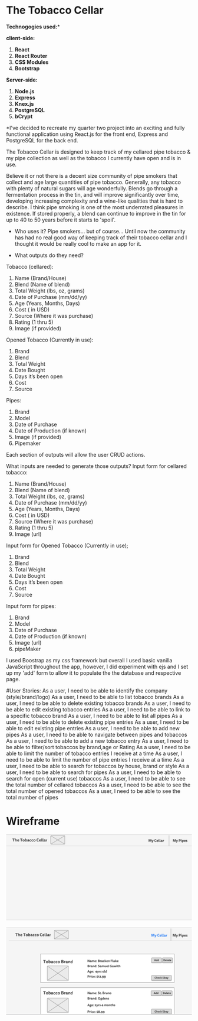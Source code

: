 # The Tobacco Cellar

**Technogogies used:***

**client-side:**

1. **React**
2. **React Router**
3. **CSS Modules**
4. **Bootstrap**

**Server-side:**

1. **Node.js**
2. **Express**
3. **Knex.js**
4. **PostgreSQL**
5. **bCrypt**


*I've decided to recreate my quarter two project into an exciting and fully functional application using React.js for the front end, Express and PostgreSQL for the back end.

The Tobacco Cellar is designed to keep track of my cellared pipe tobacco & my pipe collection as well as the tobacco I currently have open and is in use.

Believe it or not there is a decent size community of pipe smokers that collect and age large quantities of pipe tobacco.  Generally, any tobacco with plenty of natural sugars will age wonderfully. Blends go through a fermentation process in the tin, and will improve significantly over time, developing increasing complexity and a wine-like qualities that is hard to describe. I think pipe smoking is one of the most underrated pleasures in existence. If stored properly, a blend can continue to improve in the tin for up to 40 to 50 years before it starts to 'spoil'.

* Who uses it?
Pipe smokers… but of course…
Until now the community has had no real good way of keeping track of their tobacco cellar and I thought it would be really cool to make an app for it.

* What outputs do they need?

Tobacco (cellared):                                                                               
1. Name (Brand/House)
2. Blend (Name of blend)
3. Total Weight (lbs, oz, grams)
4. Date of Purchase (mm/dd/yy)
5. Age (Years, Months, Days)
6. Cost ( in USD)
7. Source (Where it was purchase)
8. Rating (1 thru 5)
9. Image (if provided)

Opened Tobacco (Currently in use):
1. Brand
2. Blend
3. Total Weight
4. Date Bought
5. Days it’s been open
6. Cost
7. Source

Pipes:
1. Brand
2. Model
3. Date of Purchase
4. Date of Production (if known)
5. Image (if provided)
6. Pipemaker

Each section of outputs will allow the user CRUD actions.

What inputs are needed to generate those outputs?
Input form for cellared tobacco:
1. Name (Brand/House)
2. Blend (Name of blend)
3. Total Weight (lbs, oz, grams)
4. Date of Purchase (mm/dd/yy)
5. Age (Years, Months, Days)
6. Cost ( in USD)
7. Source (Where it was purchase)
8. Rating (1 thru 5)
9. Image (url)

Input form for Opened Tobacco (Currently in use);
1. Brand
2. Blend
3. Total Weight
4. Date Bought
5. Days it’s been open
6. Cost
7. Source

Input form for pipes:
1. Brand
2. Model
3. Date of Purchase
4. Date of Production (if known)
5. Image (url)
6. pipeMaker

I used Boostrap as my css framework but overall I used basic vanilla JavaScript throughout the app, however, I did experiment with ejs and I set up my 'add' form to allow it to populate the the database and respective page.

#User Stories:
As a user, I need to be able to identify the company (style/brand/logo)
As a user, I need to be able to list tobacco brands
As a user, I need to be able to delete existing tobacco brands
As a user, I need to be able to edit existing tobacco entries
As a user, I need to be able to link to a specific tobacco brand
As a user, I need to be able to list all pipes
As a user, I need to be able to delete existing pipe entries
As a user, I need to be able to edit existing pipe entries
As a user, I need to be able to add new pipes
As a user, I need to be able to navigate between pipes and tobaccos
As a user, I need to be able to add a new tobacco entry
As a user, I need to be able to filter/sort tobaccos by brand,age or Rating
As a user, I need to be able to limit the number of tobacco entries I receive at a time
As a user, I need to be able to limit the number of pipe entries I receive at a time
As a user, I need to be able to search for tobaccos by house, brand or style
As a user, I need to be able to search for pipes
As a user, I need to be able to search for open (current use) tobaccos
As a user, I need to be able to see the total number of cellared tobaccos
As a user, I need to be able to see the total number of opened tobaccos
As a user, I need to be able to see the total number of pipes

# Wireframe
![WireframeQ4](/src/assets/Pg1.png)
&nbsp;
![WireframeQ4](/src/assets/Pg2.png)



